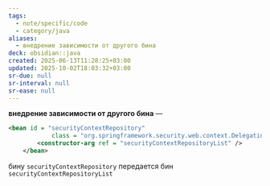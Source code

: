 ```yaml
---
tags:
  - note/specific/code
  - category/java
aliases:
  - внедрение зависимости от другого бина
deck: obsidian::java
created: 2025-06-13T11:28:25+03:00
updated: 2025-10-02T18:03:32+03:00
sr-due: null
sr-interval: null
sr-ease: null
---
```


**внедрение зависимости от другого бина**
—
```xml sucurity.xml
<bean id = "securityContextRepository"
            class = "org.springframework.security.web.context.DelegatingSecurityContextRepository">
        <constructor-arg ref = "securityContextRepositoryList" />
    </bean>
```
бину `securityContextRepository` передается бин `securityContextRepositoryList`
